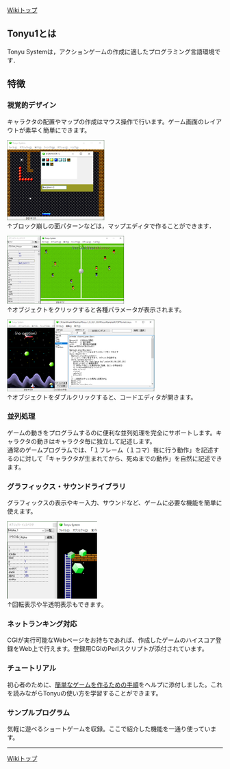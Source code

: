 [Wikiトップ](./)

## Tonyu1とは
Tonyu Systemは，アクションゲームの作成に適したプログラミング言語環境です．　　

## 特徴

### 視覚的デザイン
キャラクタの配置やマップの作成はマウス操作で行います。ゲーム画面のレイアウトが素早く簡単にできます。  

[![vis-design2-mini.png](./img/vis-design2-mini.png)](./img/org/vis-design2-org.png)  
↑ブロック崩しの面パターンなどは，マップエディタで作ることができます．  

[![vis-design1-mini.png](./img/vis-design1-mini.png)](./img/org/vis-design1-org.png)  
↑オブジェクトをクリックすると各種パラメータが表示されます。  

[![editor-mini.png](./img/editor-mini.png)](./img/org/editor-mini-org.png)  
↑オブジェクトをダブルクリックすると、コードエディタが開きます。  

### 並列処理
ゲームの動きをプログラムするのに便利な並列処理を完全にサポートします。キャラクタの動きはキャラクタ毎に独立して記述します。  
通常のゲームプログラムでは、「１フレーム（１コマ）毎に行う動作」を記述するのに対して「キャラクタが生まれてから、死ぬまでの動作」を自然に記述できます。

### グラフィックス・サウンドライブラリ
グラフィックスの表示やキー入力、サウンドなど、ゲームに必要な機能を簡単に使えます。  

[![alpha-mini.png](./img/alpha-mini.png)](./img/org/alpha-org.png)  
↑回転表示や半透明表示もできます。  

### ネットランキング対応
CGIが実行可能なWebページをお持ちであれば、作成したゲームのハイスコア登録をWeb上で行えます。登録用CGIのPerlスクリプトが添付されています。

### チュートリアル
初心者のために、[簡単なゲームを作るための手順](./tutorial)をヘルプに添付しました。これを読みながらTonyuの使い方を学習することができます。

### サンプルプログラム
気軽に遊べるショートゲームを収録。ここで紹介した機能を一通り使っています。

***

[Wikiトップ](./)

